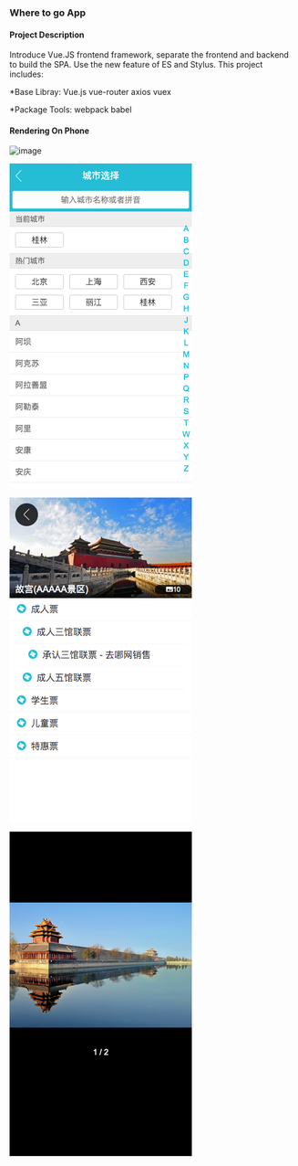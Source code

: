### Where to go App

#### Project Description

Introduce Vue.JS frontend framework, separate the frontend and backend to build the SPA. Use the new feature of ES and Stylus. This project includes: 

*Base Libray: Vue.js vue-router axios vuex

*Package Tools: webpack babel

#### Rendering On Phone

![image](https://github.com/ZehuaWang/Vue.js-tour-guide-mobile-application/blob/master/pic/firstpage.gif)

![image](https://github.com/ZehuaWang/Vue.js-tour-guide-mobile-application/blob/master/pic/secondpage.png)

![image](https://github.com/ZehuaWang/Vue.js-tour-guide-mobile-application/blob/master/pic/thirdpage.png)

![image](https://github.com/ZehuaWang/Vue.js-tour-guide-mobile-application/blob/master/pic/fourthpage.png)


